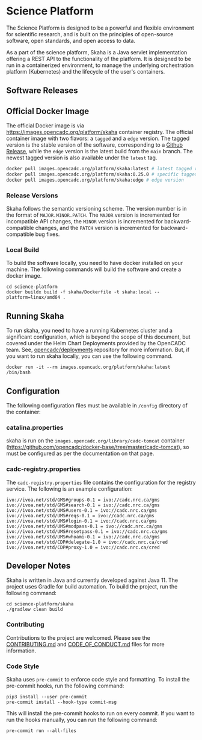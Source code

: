 # Science Platform

The Science Platform is designed to be a powerful and flexible environment for scientific research, and is built on the principles of open-source software, open standards, and open access to data.

As a part of the science platform, Skaha is a Java servlet implementation offering a REST API to the functionality of the platform.  It is designed to be run in a containerized environment, to manage the underlying orchestration platform (Kubernetes) and the lifecycle of the user's containers.

## Software Releases

## Official Docker Image

The official Docker image is via https://images.opencadc.org/platform/skaha container registry. The official container image with two flavors: a `tagged` and a `edge` version. The tagged version is the stable version of the software, corresponding to a [Github Release](https://github.com/opencadc/science-platform/releases), while the `edge` version is the latest build from the `main` branch. The newest tagged version is also available under the `latest` tag.

```bash
docker pull images.opencadc.org/platform/skaha:latest # latest tagged version
docker pull images.opencadc.org/platform/skaha:0.25.0 # specific tagged version
docker pull images.opencadc.org/platform/skaha:edge # edge version
```

### Release Versions

Skaha follows the semantic versioning scheme. The version number is in the format of `MAJOR.MINOR.PATCH`. The `MAJOR` version is incremented for incompatible API changes, the `MINOR` version is incremented for backward-compatible changes, and the `PATCH` version is incremented for backward-compatible bug fixes.

### Local Build

To build the software locally, you need to have docker installed on your machine. The following commands will build the software and create a docker image.

```
cd science-platform
docker buildx build -f skaha/Dockerfile -t skaha:local --platform=linux/amd64 .
```

## Running Skaha

To run skaha, you need to have a running Kubernetes cluster and a significant configuration, which is beyond the scope of this document, but covered under the Helm Chart Deployments provided by the OpenCADC team. See, [opencadc/deployments](https://github.com/opencadc/deployments) repository for more information. But, if you want to run skaha locally, you can use the following command.
```
docker run -it --rm images.opencadc.org/platform/skaha:latest /bin/bash
```

## Configuration

The following configuration files must be available in `/config` directory of the container:

### catalina.properties

skaha is run on the `images.opencadc.org/library/cadc-tomcat` container (https://github.com/opencadc/docker-base/tree/master/cadc-tomcat), so must be configured as per the documentation on that page.

### cadc-registry.properties

The `cadc-registry.properties` file contains the configuration for the registry service.  The following is an example configuration:

```
ivo://ivoa.net/std/GMS#groups-0.1 = ivo://cadc.nrc.ca/gms
ivo://ivoa.net/std/GMS#search-0.1 = ivo://cadc.nrc.ca/gms
ivo://ivoa.net/std/UMS#users-0.1 = ivo://cadc.nrc.ca/gms
ivo://ivoa.net/std/UMS#reqs-0.1 = ivo://cadc.nrc.ca/gms
ivo://ivoa.net/std/UMS#login-0.1 = ivo://cadc.nrc.ca/gms
ivo://ivoa.net/std/UMS#modpass-0.1 = ivo://cadc.nrc.ca/gms
ivo://ivoa.net/std/UMS#resetpass-0.1 = ivo://cadc.nrc.ca/gms
ivo://ivoa.net/std/UMS#whoami-0.1 = ivo://cadc.nrc.ca/gms
ivo://ivoa.net/std/CDP#delegate-1.0 = ivo://cadc.nrc.ca/cred
ivo://ivoa.net/std/CDP#proxy-1.0 = ivo://cadc.nrc.ca/cred
```

## Developer Notes

Skaha is written in Java and currently developed against Java 11.  The project uses Gradle for build automation.  To build the project, run the following command:

```
cd science-platform/skaha
./gradlew clean build
```

### Contributing
Contributions to the project are welcomed.  Please see the [CONTRIBUTING.md](../CONTRIBUTING.md) and [CODE_OF_CONDUCT.md](../CODE_OF_CONDUCT.md) files for more information.

### Code Style
Skaha uses `pre-commit` to enforce code style and formatting.  To install the pre-commit hooks, run the following command:

```
pip3 install --user pre-commit
pre-commit install --hook-type commit-msg
```

This will install the pre-commit hooks to run on every commit.  If you want to run the hooks manually, you can run the following command:

```
pre-commit run --all-files
```
